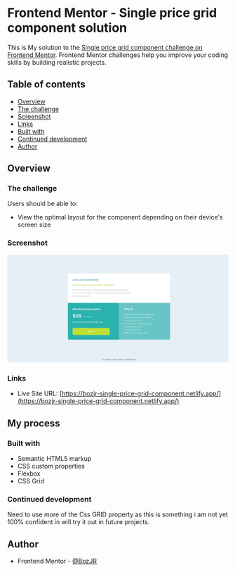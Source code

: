 # Frontend Mentor - Single price grid component solution

This is My solution to the [Single price grid component challenge on Frontend Mentor](https://www.frontendmentor.io/challenges/single-price-grid-component-5ce41129d0ff452fec5abbbc). Frontend Mentor challenges help you improve your coding skills by building realistic projects. 

## Table of contents

  - [Overview](#overview)
  - [The challenge](#the-challenge)
  - [Screenshot](#screenshot)
  - [Links](#links)
  - [Built with](#built-with)
  - [Continued development](#continued-development)
  - [Author](#author)


## Overview

### The challenge

Users should be able to:

- View the optimal layout for the component depending on their device's screen size


### Screenshot

![](./completion%20pic/single-price-grid-component-screenshot.jpeg)


### Links

- Live Site URL: [https://bozjr-single-price-grid-component.netlify.app/](https://bozjr-single-price-grid-component.netlify.app/)


## My process

### Built with

- Semantic HTML5 markup
- CSS custom properties
- Flexbox
- CSS Grid


### Continued development

Need to use more of the Css GRID property as this is something i am not yet 100% confident in will try it out in future projects.


## Author

- Frontend Mentor - [@BozJR](https://www.frontendmentor.io/profile/BozJR)

